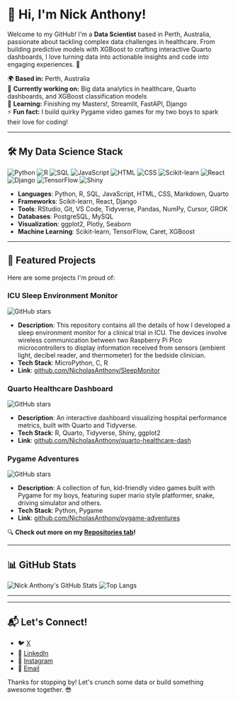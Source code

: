 # 👋 Hi, I'm Nick Anthony!

Welcome to my GitHub! I'm a **Data Scientist** based in Perth, Australia, passionate about tackling complex data challenges in healthcare. From building predictive models with XGBoost to crafting interactive Quarto dashboards, I love turning data into actionable insights and code into engaging experiences. 🚀

🌍 **Based in:** Perth, Australia  
💼 **Currently working on:** Big data analytics in healthcare, Quarto dashboards, and XGBoost classification models  
🎯 **Learning:** Finishing my Masters!, Streamlit, FastAPI, Django  
⚡ **Fun fact:** I build quirky Pygame video games for my two boys to spark their love for coding!

---

## 🛠️ My Data Science Stack
![Python](https://img.shields.io/badge/-Python-3776AB?logo=python&logoColor=white&style=flat)
![R](https://img.shields.io/badge/-R-276DC3?logo=r&logoColor=white&style=flat)
![SQL](https://img.shields.io/badge/-SQL-4479A1?logo=database&logoColor=white&style=flat)
![JavaScript](https://img.shields.io/badge/-JavaScript-F7DF1E?logo=javascript&logoColor=black&style=flat)
![HTML](https://img.shields.io/badge/-HTML-E34F26?logo=html5&logoColor=white&style=flat)
![CSS](https://img.shields.io/badge/-CSS-1572B6?logo=css3&logoColor=white&style=flat)
![Scikit-learn](https://img.shields.io/badge/-Scikit--learn-F7931E?logo=scikit-learn&logoColor=white&style=flat)
![React](https://img.shields.io/badge/-React-61DAFB?logo=react&logoColor=black&style=flat)
![Django](https://img.shields.io/badge/-Django-092E20?logo=django&logoColor=white&style=flat)
![TensorFlow](https://img.shields.io/badge/-TensorFlow-FF6F00?logo=tensorflow&logoColor=white&style=flat)
![Shiny](https://img.shields.io/badge/-Shiny-1E4B9C?logo=r&logoColor=white&style=flat)

- **Languages**: Python, R, SQL, JavaScript, HTML, CSS, Markdown, Quarto
- **Frameworks**: Scikit-learn, React, Django
- **Tools**: RStudio, Git, VS Code, Tidyverse, Pandas, NumPy, Cursor, GROK
- **Databases**: PostgreSQL, MySQL
- **Visualization**: ggplot2, Plotly, Seaborn
- **Machine Learning**: Scikit-learn, TensorFlow, Caret, XGBoost

---

## 🚀 Featured Projects
Here are some projects I'm proud of:

### ICU Sleep Environment Monitor
![GitHub stars](https://img.shields.io/github/stars/NicholasAnthony/SleepMonitor?style=social)
- **Description**: This repository contains all the details of how I developed a sleep environment monitor for a clinical trial in ICU. The devices involve wireless communication between two Raspberry Pi Pico microcontrollers to display information received from sensors (ambient light, decibel reader, and thermometer) for the bedside clinician.
- **Tech Stack**: MicroPython, C, R
- **Link**: [github.com/NicholasAnthony/SleepMonitor](https://github.com/NicholasAnthony/SleepMonitor)

### Quarto Healthcare Dashboard
![GitHub stars](https://img.shields.io/github/stars/NicholasAnthony/quarto-healthcare-dash?style=social)
- **Description**: An interactive dashboard visualizing hospital performance metrics, built with Quarto and Tidyverse.
- **Tech Stack**: R, Quarto, Tidyverse, Shiny, ggplot2
- **Link**: [github.com/NicholasAnthony/quarto-healthcare-dash](https://github.com/NicholasAnthony/quarto-healthcare-dash)

### Pygame Adventures
![GitHub stars](https://img.shields.io/github/stars/NicholasAnthony/pygame-adventures?style=social)
- **Description**: A collection of fun, kid-friendly video games built with Pygame for my boys, featuring super mario style platformer, snake, driving simulator and others.
- **Tech Stack**: Python, Pygame
- **Link**: [github.com/NicholasAnthony/pygame-adventures](https://github.com/NicholasAnthony/pygame-adventures)

🔍 **Check out more on my [Repositories tab](https://github.com/NicholasAnthony?tab=repositories)!**

---

## 📊 GitHub Stats
![Nick Anthony's GitHub Stats](https://github-readme-stats.vercel.app/api?username=NicholasAnthony)
![Top Langs](https://github-readme-stats.vercel.app/api/top-langs/?username=NicholasAnthony&layout=donut)


---

---

## 📬 Let's Connect!
- 🐦 [X](https://x.com/NickAnt95221952)
- 💼 [LinkedIn](https://www.linkedin.com/in/nick-anthony-53a88a69)
- 📸 [Instagram](https://www.instagram.com/nicoanthony/)
- 📧 [Email](mailto:n.anthony@student.unsw.edu.au)

Thanks for stopping by! Let's crunch some data or build something awesome together. 😎
